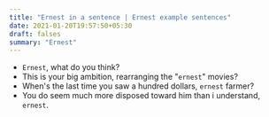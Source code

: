 ```yaml
---
title: "Ernest in a sentence | Ernest example sentences"
date: 2021-01-20T19:57:50+05:30
draft: falses
summary: "Ernest"
---
```

- `Ernest`, what do you think?
- This is your big ambition, rearranging the "`ernest`" movies?
- When's the last time you saw a hundred dollars, `ernest` farmer?
- You do seem much more disposed toward him than i understand, `ernest`.
                 
